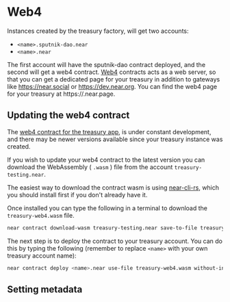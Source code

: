 # Web4

Instances created by the treasury factory, will get two accounts:

- `<name>.sputnik-dao.near`
- `<name>.near`

The first account will have the sputnik-dao contract deployed, and the second will get a web4 contract. [Web4](https://github.com/vgrichina/web4) contracts acts as a web server, so that you can get a dedicated page for your treasury in addition to gateways like https://near.social or https://dev.near.org. You can find the web4 page for your treasury at https://<name>.near.page.

## Updating the web4 contract

The [web4 contract for the treasury app](https://github.com/NEAR-DevHub/neardevhub-treasury-dashboard/tree/staging/web4/treasury-web4), is under constant development, and there may be newer versions available since your treasury instance was created.

If you wish to update your web4 contract to the latest version you can download the WebAssembly ( `.wasm` ) file from the account `treasury-testing.near`.

The easiest way to download the contract wasm is using [near-cli-rs](https://github.com/near/near-cli-rs), which you should install first if you don't already have it.

Once installed you can type the following in a terminal to download the `treasury-web4.wasm` file.

```bash
near contract download-wasm treasury-testing.near save-to-file treasury-web4.wasm network-config mainnet now
```

The next step is to deploy the contract to your treasury account. You can do this by typing the following (remember to replace `<name>` with your own treasury account name):

```bash
near contract deploy <name>.near use-file treasury-web4.wasm without-init-call network-config mainnet
```

## Setting metadata




